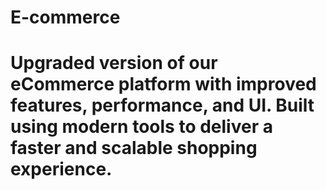 # E-commerce
# Upgraded version of our eCommerce platform with improved features, performance, and UI.   Built using modern tools to deliver a faster and scalable shopping experience.
